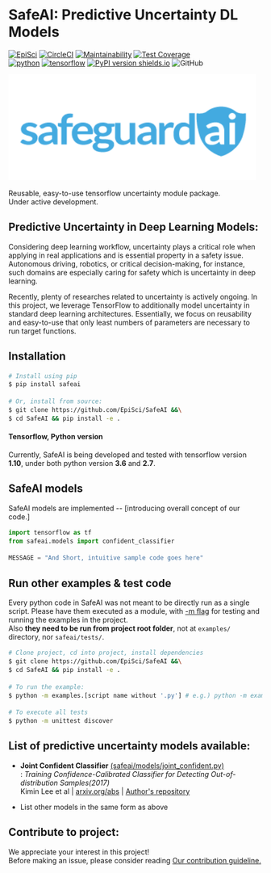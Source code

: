 # SafeAI: Predictive Uncertainty DL Models
[![EpiSci](https://img.shields.io/badge/Episys-Science-5fa9d3.svg)](http://www.episci.com/)
[![CircleCI](https://circleci.com/gh/EpiSci/SafeAI.svg?style=svg)](https://circleci.com/gh/EpiSci/SafeAI)
[![Maintainability](https://api.codeclimate.com/v1/badges/2d74bd6e1afde4373ddb/maintainability)](https://codeclimate.com/github/EpiSci/SafeAI/maintainability)
[![Test Coverage](https://api.codeclimate.com/v1/badges/2d74bd6e1afde4373ddb/test_coverage)](https://codeclimate.com/github/EpiSci/SafeAI/test_coverage)  
[![python](https://img.shields.io/badge/python-3.6_|2.7-blue.svg)](https://www.python.org/)
[![tensorflow](https://img.shields.io/badge/tensorflow-1.10-ed6c20.svg)](https://www.tensorflow.org/)
[![PyPI version shields.io](https://img.shields.io/pypi/v/safeai.svg)](https://pypi.python.org/pypi/safeai/)
![GitHub](https://img.shields.io/github/license/mashape/apistatus.svg)

<img src=./assets/SafeguardAI-logo.png width="490px" height="210px">  

Reusable, easy-to-use tensorflow uncertainty module package.  
Under active development.

## Predictive Uncertainty in Deep Learning Models:
Considering deep learning workflow, uncertainty plays a critical role when applying in real
applications and is essential property in a safety issue. Autonomous driving,
robotics, or critical decision-making, for instance, such domains are especially
caring for safety which is uncertainty in deep learning.  

Recently, plenty of researches related to uncertainty is actively ongoing.
In this project, we leverage TensorFlow to additionally model uncertainty in standard
deep learning architectures. Essentially, we focus on reusability and easy-to-use that
only least numbers of parameters are necessary to run target functions.


## Installation
```bash
# Install using pip
$ pip install safeai

# Or, install from source:
$ git clone https://github.com/EpiSci/SafeAI &&\
$ cd SafeAI && pip install -e .
```

#### Tensorflow, Python version
Currently, SafeAI is being developed and tested with tensorflow version **1.10**,
under both python version **3.6** and **2.7**.  

## SafeAI models
SafeAI models are implemented -- [introducing overall concept of our code.]
```python
import tensorflow as tf
from safeai.models import confident_classifier

MESSAGE = "And Short, intuitive sample code goes here"
```

## Run other examples & test code
Every python code in SafeAI was not meant to be directly run as a single script.
Please have them executed as a module, with [-m flag](https://docs.python.org/3.7/using/cmdline.html#cmdoption-m) 
for testing and running the examples in the project.  
Also **they need to be run from project root folder**, not at `examples/` directory, nor `safeai/tests/`.
```bash
# Clone project, cd into project, install dependencies
$ git clone https://github.com/EpiSci/SafeAI &&\
$ cd SafeAI && pip install -e .

# To run the example:
$ python -m examples.[script name without '.py'] # e.g.) python -m examples.joint_confident

# To execute all tests
$ python -m unittest discover
```
## List of predictive uncertainty models available:
- **Joint Confident Classifier** [(safeai/models/joint_confident.py)](https://github.com/EpiSci/SafeAI/blob/master/safeai/models/joint_confident/joint_confident.py)  
: *Training Confidence-Calibrated Classifier for Detecting Out-of-distribution Samples(2017)*  
Kimin Lee et al | [arxiv.org/abs](https://arxiv.org/abs/1711.09325) | [Author's repository](https://github.com/alinlab/Confident_classifier)  

- List other models in the same form as above

## Contribute to project:
We appreciate your interest in this project!  
Before making an issue, please consider reading [Our contribution guideline.](https://github.com/EpiSci/SafeAI/blob/master/CONTRIBUTING.md)
